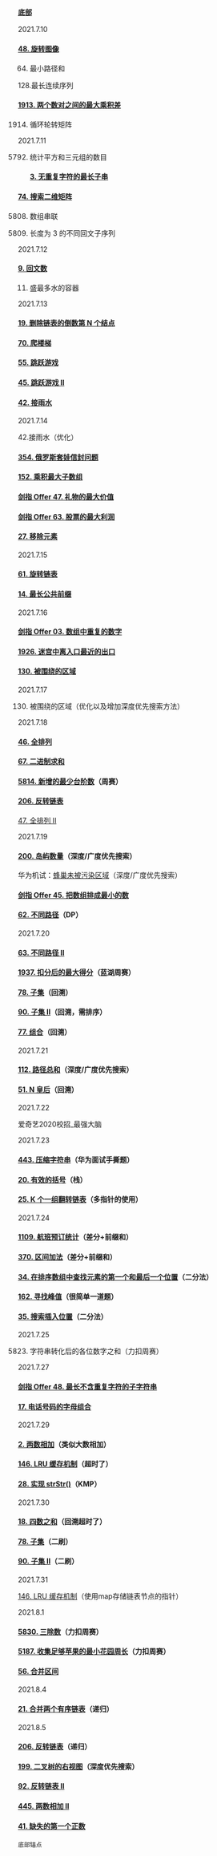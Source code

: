 ### [`底部`](#底部)  

2021.7.10

#### [48. 旋转图像](https://leetcode-cn.com/problems/rotate-image/)

64. 最小路径和

128.最长连续序列

#### [1913. 两个数对之间的最大乘积差](https://leetcode-cn.com/problems/maximum-product-difference-between-two-pairs/)

1914. 循环轮转矩阵



2021.7.11

5792. 统计平方和三元组的数目

      #### [3. 无重复字符的最长子串](https://leetcode-cn.com/problems/longest-substring-without-repeating-characters/)

#### [74. 搜索二维矩阵](https://leetcode-cn.com/problems/search-a-2d-matrix/)

5808. 数组串联

5809. 长度为 3 的不同回文子序列



2021.7.12

#### [9. 回文数](https://leetcode-cn.com/problems/palindrome-number/)

11. 盛最多水的容器



2021.7.13

#### [19. 删除链表的倒数第 N 个结点](https://leetcode-cn.com/problems/remove-nth-node-from-end-of-list/)

#### [70. 爬楼梯](https://leetcode-cn.com/problems/climbing-stairs/)

#### [55. 跳跃游戏](https://leetcode-cn.com/problems/jump-game/)

#### [45. 跳跃游戏 II](https://leetcode-cn.com/problems/jump-game-ii/)

#### [42. 接雨水](https://leetcode-cn.com/problems/trapping-rain-water/)



2021.7.14

42.接雨水（优化）

#### [354. 俄罗斯套娃信封问题](https://leetcode-cn.com/problems/russian-doll-envelopes/)

#### [152. 乘积最大子数组](https://leetcode-cn.com/problems/maximum-product-subarray/)

#### [剑指 Offer 47. 礼物的最大价值](https://leetcode-cn.com/problems/li-wu-de-zui-da-jie-zhi-lcof/)

#### [剑指 Offer 63. 股票的最大利润](https://leetcode-cn.com/problems/gu-piao-de-zui-da-li-run-lcof/)

#### [27. 移除元素](https://leetcode-cn.com/problems/remove-element/)



2021.7.15

#### [61. 旋转链表](https://leetcode-cn.com/problems/rotate-list/)

#### [14. 最长公共前缀](https://leetcode-cn.com/problems/longest-common-prefix/)



2021.7.16

#### [剑指 Offer 03. 数组中重复的数字](https://leetcode-cn.com/problems/shu-zu-zhong-zhong-fu-de-shu-zi-lcof/)

#### [1926. 迷宫中离入口最近的出口](https://leetcode-cn.com/problems/nearest-exit-from-entrance-in-maze/)

#### [130. 被围绕的区域](https://leetcode-cn.com/problems/surrounded-regions/)



2021.7.17

130. 被围绕的区域（优化以及增加深度优先搜索方法）



2021.7.18

#### [46. 全排列](https://leetcode-cn.com/problems/permutations/)

#### [67. 二进制求和](https://leetcode-cn.com/problems/add-binary/)

#### [5814. 新增的最少台阶数](https://leetcode-cn.com/problems/add-minimum-number-of-rungs/)（周赛）



#### [206. 反转链表](https://leetcode-cn.com/problems/reverse-linked-list/)

[47. 全排列 II](https://leetcode-cn.com/problems/permutations-ii/)



2021.7.19

#### [200. 岛屿数量](https://leetcode-cn.com/problems/number-of-islands/)（深度/广度优先搜索）

华为机试：[蜂巢未被污染区域](https://www.nowcoder.com/discuss/684416?toCommentId=9509222)（深度/广度优先搜索）

#### [剑指 Offer 45. 把数组排成最小的数](https://leetcode-cn.com/problems/ba-shu-zu-pai-cheng-zui-xiao-de-shu-lcof/)

#### [62. 不同路径](https://leetcode-cn.com/problems/unique-paths/)（DP）



2021.7.20

#### [63. 不同路径 II](https://leetcode-cn.com/problems/unique-paths-ii/)

#### [1937. 扣分后的最大得分](https://leetcode-cn.com/problems/maximum-number-of-points-with-cost/)（蓝湖周赛）

#### [78. 子集](https://leetcode-cn.com/problems/subsets/)（回溯）

#### [90. 子集 II](https://leetcode-cn.com/problems/subsets-ii/)（回溯，需排序）

#### [77. 组合](https://leetcode-cn.com/problems/combinations/)（回溯）





2021.7.21

#### [112. 路径总和](https://leetcode-cn.com/problems/path-sum/)（深度/广度优先搜索）

#### [51. N 皇后](https://leetcode-cn.com/problems/n-queens/)（回溯）



2021.7.22

爱奇艺2020校招_最强大脑



2021.7.23

#### [443. 压缩字符串](https://leetcode-cn.com/problems/string-compression/)（华为面试手撕题）

#### [20. 有效的括号](https://leetcode-cn.com/problems/valid-parentheses/)（栈）

#### [25. K 个一组翻转链表](https://leetcode-cn.com/problems/reverse-nodes-in-k-group/)（多指针的使用）





2021.7.24

#### [1109. 航班预订统计](https://leetcode-cn.com/problems/corporate-flight-bookings/)（差分+前缀和）

#### [370. 区间加法](https://leetcode-cn.com/problems/range-addition/)（差分+前缀和）

#### [34. 在排序数组中查找元素的第一个和最后一个位置](https://leetcode-cn.com/problems/find-first-and-last-position-of-element-in-sorted-array/)（二分法）

#### [162. 寻找峰值](https://leetcode-cn.com/problems/find-peak-element/)（很简单一道题）

#### [35. 搜索插入位置](https://leetcode-cn.com/problems/search-insert-position/)（二分法）



2021.7.25

5823. 字符串转化后的各位数字之和（力扣周赛）



2021.7.27

#### [剑指 Offer 48. 最长不含重复字符的子字符串](https://leetcode-cn.com/problems/zui-chang-bu-han-zhong-fu-zi-fu-de-zi-zi-fu-chuan-lcof/)

#### [17. 电话号码的字母组合](https://leetcode-cn.com/problems/letter-combinations-of-a-phone-number/)



2021.7.29

#### [2. 两数相加](https://leetcode-cn.com/problems/add-two-numbers/)（类似大数相加）

#### [146. LRU 缓存机制](https://leetcode-cn.com/problems/lru-cache/)（超时了）

#### [28. 实现 strStr()](https://leetcode-cn.com/problems/implement-strstr/)（KMP）



2021.7.30

#### [18. 四数之和](https://leetcode-cn.com/problems/4sum/)（回溯超时了）

#### [78. 子集](https://leetcode-cn.com/problems/subsets/)（二刷）

#### [90. 子集 II](https://leetcode-cn.com/problems/subsets-ii/)（二刷）



2021.7.31

[146. LRU 缓存机制](https://leetcode-cn.com/problems/lru-cache/)（使用map存储链表节点的指针）



2021.8.1

#### [5830. 三除数](https://leetcode-cn.com/problems/three-divisors/)（力扣周赛）

#### [5187. 收集足够苹果的最小花园周长](https://leetcode-cn.com/problems/minimum-garden-perimeter-to-collect-enough-apples/)（力扣周赛）

#### [56. 合并区间](https://leetcode-cn.com/problems/merge-intervals/)



2021.8.4

#### [21. 合并两个有序链表](https://leetcode-cn.com/problems/merge-two-sorted-lists/)（递归）



2021.8.5

#### [206. 反转链表](https://leetcode-cn.com/problems/reverse-linked-list/)（递归）

#### [199. 二叉树的右视图](https://leetcode-cn.com/problems/binary-tree-right-side-view/)（深度优先搜索）

#### [92. 反转链表 II](https://leetcode-cn.com/problems/reverse-linked-list-ii/)

#### [445. 两数相加 II](https://leetcode-cn.com/problems/add-two-numbers-ii/)

#### [41. 缺失的第一个正数](https://leetcode-cn.com/problems/first-missing-positive/)

<span id=底部>`底部锚点`</span>

